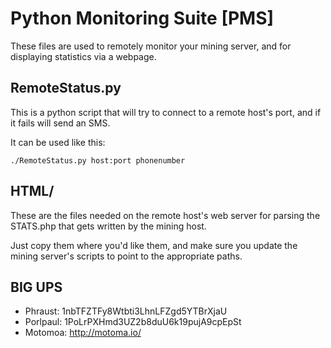 Python Monitoring Suite [PMS]
=============================

These files are used to remotely monitor your mining server, and for displaying statistics via a webpage.


RemoteStatus.py
---------------

This is a python script that will try to connect to a remote host's port, and if it fails will send an SMS.

It can be used like this:

    ./RemoteStatus.py host:port phonenumber
    

HTML/
-----

These are the files needed on the remote host's web server for parsing the STATS.php that gets written by the mining host.

Just copy them where you'd like them, and make sure you update the mining server's scripts to point to the appropriate paths.


BIG UPS
-------

* Phraust: 1nbTFZTFy8Wtbti3LhnLFZgd5YTBrXjaU
* Porlpaul: 1PoLrPXHmd3UZ2b8duU6k19pujA9cpEpSt
* Motomoa: http://motoma.io/
